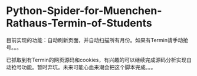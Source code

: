 # Python-Spider-for-Muenchen-Rathaus-Termin-of-Students

目前实现的功能：自动刷新页面，并自动扫描所有月份。如果有Termin请手动抢号。。。

已抓取到有Termin的网页源码和cookies，有兴趣的可以继续完成源码分析实现自动抢号功能。暂时弃坑。未来可能心血来潮会把这个脚本完成。。。
